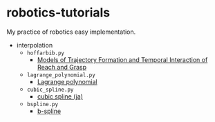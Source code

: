 # robotics-tutorials

My practice of robotics easy implementation.

- interpolation
  - `hoffarbib.py`
    -  [Models of Trajectory Formation and Temporal Interaction of Reach and Grasp](https://www.tandfonline.com/doi/abs/10.1080/00222895.1993.9942048)
  - `lagrange_polynomial.py`
    - [Lagrange polynomial](https://en.wikipedia.org/wiki/Lagrange_polynomial)
  - `cubic_spline.py`
    - [cubic spline (ja)](http://www.yamamo10.jp/yamamoto/lecture/2006/5E/interpolation/interpolation_html/node3.html)
  - `bspline.py`
    - [b-spline](https://en.wikipedia.org/wiki/B-spline)

